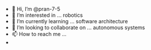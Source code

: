- 👋 Hi, I’m @pran-7-5
- 👀 I’m interested in ... robotics
- 🌱 I’m currently learning ... software architecture
- 💞️ I’m looking to collaborate on ... autonomous systems
- 📫 How to reach me ... 
- 

<!---
pran-7-5/pran-7-5 is a ✨ special ✨ repository because its `README.md` (this file) appears on your GitHub profile.
You can click the Preview link to take a look at your changes.
--->
